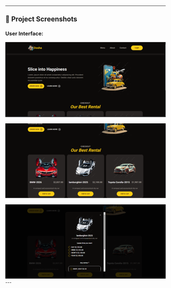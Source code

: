 
---

## 📸 Project Screenshots

### User Interface:

<img src="/public/scr1.png" alt="Application Interface" width="600" />
<br/><br/>
<img src="/public/scr2.png" alt="Application Interface" width="600" />
<br/><br/>
<img src="/public/scr3.png" alt="Application Interface" width="600" />
---
